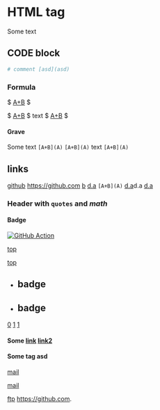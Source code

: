 # HTML tag

<a id="introduction"></a>

Some text

## CODE block

```python
# comment [asd](asd)
```

### Formula

$ [A+B](A) $

$ [A+B](A) $ text $ [A+B](A) $

#### Grave

Some text
```[A+B](A)```
`[A+B](A)` text `[A+B](A)`

## links ##

[github](https://github.com/AlexanderDokuchaev) https://github.com
[b](./b.md) [d.a](b.md) `[A+B](A)`
<a href="./d/a.md" target="_blank">d.a</a><span href="https://github.com">d.a</span>
[d.a](/tests/test_md_files/d/a.md "tag")

### Header with `quotes` and $math$

#### Badge

[![GitHub Action](https://github.com/AlexanderDokuchaev/md-dead-link-check/actions/workflows/github_action.yml/badge.svg?branch=main "tag")](https://github.com/AlexanderDokuchaev/md-dead-link-check/actions/workflows/github_action.yml "tag")

<!-- markdownlint-disable -->

[top](#)

[top](./b.md#)


- ## badge

 + ## badge

[0](#badge)
[1](#badge-1)
[1](#badge-2)

#### Some [link](b.md) [link2](b.md)

#### Some tag<a id="id"><a id="id2"></a> asd <a id="id3"></a>

[mail](mailto:example@example.example)

<a href="mailto:example@example.example">mail</a>

[ftp](ftp://example.example/example)
https://github.com.
